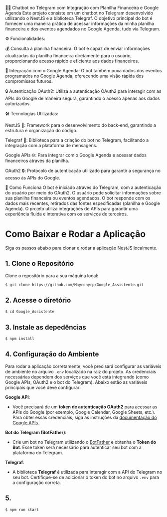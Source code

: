 🧑‍💻 Chatbot no Telegram com Integração com Planilha Financeira e Google Agenda
Este projeto consiste em um chatbot no Telegram desenvolvido utilizando o NestJS e a biblioteca Telegraf. O objetivo principal do bot é fornecer uma maneira prática de acessar informações da minha planilha financeira e dos eventos agendados no Google Agenda, tudo via Telegram.

⚙️ Funcionalidades:

💰 Consulta à planilha financeira: O bot é capaz de enviar informações atualizadas da planilha financeira diretamente para o usuário, proporcionando acesso rápido e eficiente aos dados financeiros.

📅 Integração com o Google Agenda: O bot também puxa dados dos eventos programados no Google Agenda, oferecendo uma visão rápida dos compromissos futuros.

🔒 Autenticação OAuth2: Utiliza a autenticação OAuth2 para interagir com as APIs do Google de maneira segura, garantindo o acesso apenas aos dados autorizados.

🛠 Tecnologias Utilizadas:

NestJS 🚀: Framework para o desenvolvimento do back-end, garantindo a estrutura e organização do código.

Telegraf 🤖: Biblioteca para a criação do bot no Telegram, facilitando a integração com a plataforma de mensagens.

Google APIs 🌐: Para integrar com o Google Agenda e acessar dados financeiros através da planilha.

OAuth2 🔒: Protocolo de autenticação utilizado para garantir a segurança no acesso às APIs do Google.


🚀 Como Funciona
O bot é iniciado através do Telegram, com a autenticação do usuário por meio do OAuth2.
O usuário pode solicitar informações sobre sua planilha financeira ou eventos agendados.
O bot responde com os dados mais recentes, retirados das fontes especificadas (planilha e Google Agenda).
O projeto utiliza integrações de APIs para garantir uma experiência fluida e interativa com os serviços de terceiros.


# Como Baixar e Rodar a Aplicação

Siga os passos abaixo para clonar e rodar a aplicação NestJS localmente.

## 1. Clone o Repositório

Clone o repositório para a sua máquina local:

```bash
$ git clone https://github.com/Mayconyrp/Google_Assistente.git
```
## 2. Acesse o diretório
```bash
$ cd Google_Assistente
```
## 3. Instale as depedências
```bash
$ npm install
```
## 4. Configuração do Ambiente

Para rodar a aplicação corretamente, você precisará configurar as variáveis de ambiente no arquivo `.env` localizado na raiz do projeto. As credenciais necessárias dependem dos serviços que você está integrando (como Google APIs, OAuth2 e o bot do Telegram). Abaixo estão as variáveis principais que você deve configurar:

**Google API**: 
   - Você precisará de um **token de autenticação OAuth2** para acessar as APIs do Google (por exemplo, Google Calendar, Google Sheets, etc.). Para obter essas credenciais, siga as instruções da [documentação do Google APIs](https://developers.google.com/identity/protocols/oauth2).
   
**Bot do Telegram (BotFather)**:
   - Crie um bot no Telegram utilizando o [BotFather](https://core.telegram.org/bots#botfather) e obtenha o **Token do Bot**. Esse token será necessário para autenticar seu bot com a plataforma do Telegram.

**Telegraf**:
   - A biblioteca **Telegraf** é utilizada para interagir com a API do Telegram no seu bot. Certifique-se de adicionar o token do bot no arquivo `.env` para a configuração correta.

## 5. 
```bash
$ npm run start
```
